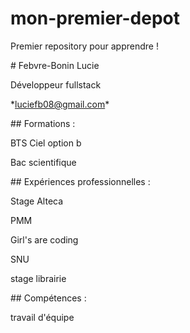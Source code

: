 # mon-premier-depot

Premier repository pour apprendre !



\# Febvre-Bonin Lucie

Développeur fullstack

\*luciefb08@gmail.com\*



\## Formations :



BTS Ciel option b

Bac scientifique



\## Expériences professionnelles :



Stage Alteca

PMM

Girl's are coding

SNU

stage librairie



\## Compétences :



travail d'équipe

